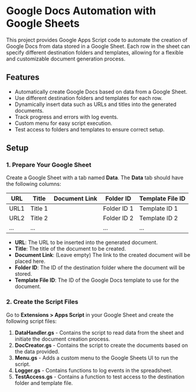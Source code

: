 # Google Docs Automation with Google Sheets

This project provides Google Apps Script code to automate the creation of Google Docs from data stored in a Google Sheet. Each row in the sheet can specify different destination folders and templates, allowing for a flexible and customizable document generation process.

## Features

- Automatically create Google Docs based on data from a Google Sheet.
- Use different destination folders and templates for each row.
- Dynamically insert data such as URLs and titles into the generated documents.
- Track progress and errors with log events.
- Custom menu for easy script execution.
- Test access to folders and templates to ensure correct setup.

## Setup

### 1. Prepare Your Google Sheet

Create a Google Sheet with a tab named **Data**. The **Data** tab should have the following columns:

| **URL** | **Title** | **Document Link** | **Folder ID** | **Template File ID** |
|---------|-----------|-------------------|---------------|----------------------|
| URL1    | Title 1   |                   | Folder ID 1   | Template ID 1        |
| URL2    | Title 2   |                   | Folder ID 2   | Template ID 2        |
| ...     | ...       |                   | ...           | ...                  |

- **URL**: The URL to be inserted into the generated document.
- **Title**: The title of the document to be created.
- **Document Link**: (Leave empty) The link to the created document will be placed here.
- **Folder ID**: The ID of the destination folder where the document will be stored.
- **Template File ID**: The ID of the Google Docs template to use for the document.

### 2. Create the Script Files

Go to **Extensions > Apps Script** in your Google Sheet and create the following script files:

1. **DataHandler.gs** - Contains the script to read data from the sheet and initiate the document creation process.
2. **DocCreator.gs** - Contains the script to create the documents based on the data provided.
3. **Menu.gs** - Adds a custom menu to the Google Sheets UI to run the script.
4. **Logger.gs** - Contains functions to log events in the spreadsheet.
5. **TestAccess.gs** - Contains a function to test access to the destination folder and template file.
